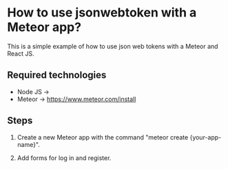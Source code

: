 # How to use jsonwebtoken with a Meteor app?

This is a simple example of how to use json web tokens with a Meteor and React JS.

## Required technologies
- Node JS ->  
- Meteor -> https://www.meteor.com/install

## Steps

1) Create a new Meteor app with the command "meteor create {your-app-name}".

2) Add forms for log in and register.

